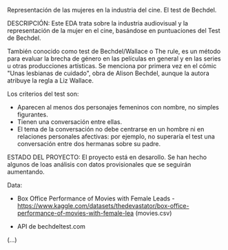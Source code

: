Representación de las mujeres en la industria del cine. El test de Bechdel.

DESCRIPCIÓN:
Este EDA trata sobre la industria audiovisual y la representación de la mujer en el cine, basándose en puntuaciones del Test de Bechdel.

También conocido como test de Bechdel/Wallace o The rule, es un método para evaluar la brecha de género en las películas en general y en las series u otras producciones artísticas. Se menciona por primera vez en el cómic "Unas lesbianas de cuidado", obra de Alison Bechdel, aunque la autora atribuye la regla a Liz Wallace.

Los criterios del test son:

- Aparecen al menos dos personajes femeninos con nombre, no simples figurantes.
- Tienen una conversación entre ellas.
- El tema de la conversación no debe centrarse en un hombre ni en relaciones personales afectivas: por ejemplo, no superaría el test una conversación entre dos hermanas sobre su padre.

ESTADO DEL PROYECTO:
El proyecto está en desarollo. Se han hecho algunos de loas análisis con datos provisionales que se seguirán aumentando.

Data:
- Box Office Performance of Movies with Female Leads - https://www.kaggle.com/datasets/thedevastator/box-office-performance-of-movies-with-female-lea (movies.csv)

- API de bechdeltest.com

(...)
